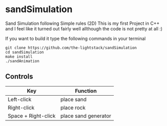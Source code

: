 # sandSimulation
Sand Simulation following Simple rules (2D)
This is my first Project in C++ and I feel like it turned out fairly well allthough the code is not pretty at all :)

If you want to build it type the following commands in your terminal
```
git clone https://github.com/the-lightstack/sandSimulation
cd sandSimulation
make install
./sandAnimation
```

## Controls

| Key                 | Function             |
|---------------------|----------------------|
| Left-click          | place sand           |
| Right-click         | place rock           |
| Space + Right-click | place sand generator |
